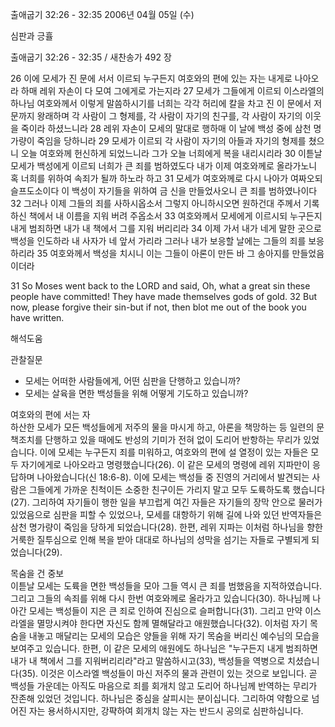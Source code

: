 출애굽기 32:26 - 32:35 
2006년 04월 05일 (수)

심판과 긍휼



출애굽기 32:26 - 32:35 / 새찬송가 492 장


26 이에 모세가 진 문에 서서 이르되 누구든지 여호와의 편에 있는 자는 내게로 나아오라 하매 레위 자손이 다 모여 그에게로 가는지라 27 모세가 그들에게 이르되 이스라엘의 하나님 여호와께서 이렇게 말씀하시기를 너희는 각각 허리에 칼을 차고 진 이 문에서 저 문까지 왕래하며 각 사람이 그 형제를, 각 사람이 자기의 친구를, 각 사람이 자기의 이웃을 죽이라 하셨느니라 28 레위 자손이 모세의 말대로 행하매 이 날에 백성 중에 삼천 명 가량이 죽임을 당하니라 29 모세가 이르되 각 사람이 자기의 아들과 자기의 형제를 쳤으니 오늘 여호와께 헌신하게 되었느니라 그가 오늘 너희에게 복을 내리시리라 30 이튿날 모세가 백성에게 이르되 너희가 큰 죄를 범하였도다 내가 이제 여호와께로 올라가노니 혹 너희를 위하여 속죄가 될까 하노라 하고 31 모세가 여호와께로 다시 나아가 여짜오되 슬프도소이다 이 백성이 자기들을 위하여 금 신을 만들었사오니 큰 죄를 범하였나이다 32 그러나 이제 그들의 죄를 사하시옵소서 그렇지 아니하시오면 원하건대 주께서 기록하신 책에서 내 이름을 지워 버려 주옵소서 33 여호와께서 모세에게 이르시되 누구든지 내게 범죄하면 내가 내 책에서 그를 지워 버리리라 34 이제 가서 내가 네게 말한 곳으로 백성을 인도하라 내 사자가 네 앞서 가리라 그러나 내가 보응할 날에는 그들의 죄를 보응하리라 35 여호와께서 백성을 치시니 이는 그들이 아론이 만든 바 그 송아지를 만들었음이더라 

31  So Moses went back to the LORD and said, Oh, what a great sin these people have committed! They have made themselves gods of gold. 32  But now, please forgive their sin-but if not, then blot me out of the book you have written.

해석도움





관찰질문
- 모세는 어떠한 사람들에게, 어떤 심판을 단행하고 있습니까?
- 모세는 살육을 면한 백성들을 위해 어떻게 기도하고 있습니까?

여호와의 편에 서는 자  
하산한 모세가 모든 백성들에게 저주의 물을 마시게 하고, 아론을 책망하는 등 일련의 문책조치를 단행하고 있을 때에도 반성의 기미가 전혀 없이 도리어 반항하는 무리가 있었습니다. 이에 모세는 누구든지 죄를 미워하고, 여호와의 편에 설 열정이 있는 자들은 모두 자기에게로 나아오라고 명령했습니다(26). 이 같은 모세의 명령에 레위 지파만이 응답하며 나아왔습니다(신 18:6-8). 이에 모세는 백성들 중 진영의 거리에서 발견되는 사람은 그들에게 가까운 친척이든 소중한 친구이든 가리지 말고 모두 도륙하도록 했습니다(27). 그리하여 자기들이 행한 일을 부끄럽게 여긴 자들은 자기들의 장막 안으로 물러가 있었음으로 심판을 피할 수 있었으나, 모세를 대항하기 위해 길에 나와 있던 반역자들은 삼천 명가량이 죽임을 당하게 되었습니다(28). 한편, 레위 지파는 이처럼 하나님을 향한 거룩한 질투심으로 인해 복을 받아 대대로 하나님의 성막을 섬기는 자들로 구별되게 되었습니다(29).  

목숨을 건 중보  
이튿날 모세는 도륙을 면한 백성들을 모아 그들 역시 큰 죄를 범했음을 지적하였습니다. 그리고 그들의 속죄를 위해 다시 한번 여호와께로 올라가고 있습니다(30). 하나님께 나아간 모세는 백성들이 지은 큰 죄로 인하여 진심으로 슬퍼합니다(31). 그리고 만약 이스라엘을 멸망시켜야 한다면 자신도 함께 멸해달라고 애원했습니다(32). 이처럼 자기 목숨을 내놓고 매달리는 모세의 모습은 양들을 위해 자기 목숨을 버리신 예수님의 모습을 보여주고 있습니다. 한편, 이 같은 모세의 애원에도 하나님은 "누구든지 내게 범죄하면 내가 내 책에서 그를 지워버리리라"라고 말씀하시고(33), 백성들을 역병으로 치셨습니다(35). 이것은 이스라엘 백성들이 마신 저주의 물과 관련이 있는 것으로 보입니다. 곧 백성들 가운데는 아직도 마음으로 죄를 회개치 않고 도리어 하나님께 반역하는 무리가 잔존해 있었던 것입니다. 하나님은 중심을 살피시는 분이십니다. 그리하여 약함으로 넘어진 자는 용서하시지만, 강퍅하여 회개치 않는 자는 반드시 공의로 심판하십니다.
